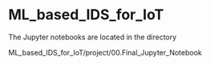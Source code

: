 # ML_based_IDS_for_IoT

The Jupyter notebooks are located in the directory

ML_based_IDS_for_IoT/project/00.Final_Jupyter_Notebook
